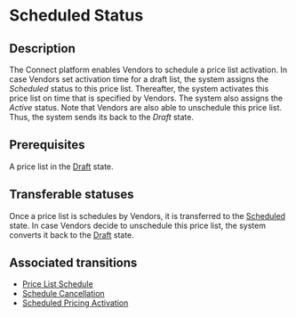 # Scheduled Status
## Description
The Connect platform enables Vendors to schedule a price list activation. In case Vendors set activation time for a draft list, the system assigns the *Scheduled* status to this price list.
Thereafter, the system activates this price list on time that is specified by Vendors. The system also assigns the *Active* status.
Note that Vendors are also able to unschedule this price list. Thus, the system sends its back to the *Draft* state.
## Prerequisites 
A price list in the [Draft](s-a-draft.html) state.
## Transferable statuses
Once a price list is schedules by Vendors, it is transferred to the [Scheduled](s-c-scheduled.html) state.
In case Vendors decide to unschedule this price list, the system converts it back to the [Draft](s-a-draft.html) state.
## Associated transitions
* [Price List Schedule](t-2-draft-scheduled.html)
* [Schedule Cancellation](t-3-schedule-draft.html)
* [Scheduled Pricing Activation](t-4-schedule-active.html)